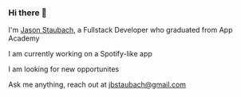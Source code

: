 ### Hi there 👋
I'm [Jason Staubach](https://jasonstaubach.netlify.app/), a Fullstack Developer who graduated from App Academy 

I am currently working on a Spotify-like app

I am looking for new opportunites

Ask me anything, reach out at jbstaubach@gmail.com
<!--
**JasonStaubach/JasonStaubach** is a ✨ _special_ ✨ repository because its `README.md` (this file) appears on your GitHub profile.

Here are some ideas to get you started:

- 🔭 I’m currently working on ...
- 🌱 I’m currently learning ...
- 👯 I’m looking to collaborate on ...
- 🤔 I’m looking for help with ...
- 💬 Ask me about ...
- 📫 How to reach me: ...
- 😄 Pronouns: ...
- ⚡ Fun fact: ...
-->
